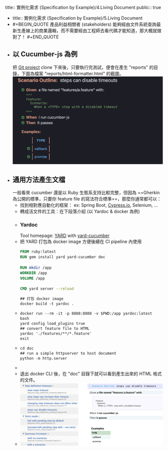 title:: 實例化需求 (Specification by Example)/4.Living Document
public:: true

- title:: 實例化需求 (Specification by Example)/5.Living Document
- #+BEGIN_QUOTE
  產品利益相關者 (stakeholders) 能夠經由文件系統查詢最新生產線上的商業邏輯，而不需要經由工程師去看代碼才能知道，那大概就做對了！
  #+END_QUOTE
- ## 以 Cucumber-js 為例
  把 [Git project](https://github.com/cucumber/cucumber-js) clone 下來後，只要執行完測試，便會在產生 "reports" 的目錄，下圖為檔案 "reports/html-formatter.html" 的截圖。
  ![image.png](../assets/image_1657164425438_0.png)
- ## 通用方法產生文檔
  一般看來 cucumber 還是以 Ruby 生態系支持比較完整，但因為 ==Gherkin 為公開的標準，只要你 feature file 的寫法符合標準==，那麼你通常都可以：
    * 找到相對應自動化的框架： ex: Spring Boot, [Cypress.io](https://docs.cypress.io/plugins/directory#Preprocessors), Selenium, ...
    * 轉成活文件的工具：在下段落介紹 (以 Yardoc & docker 為例)
	- ### Yardoc
	  Tool homepage: [YARD](https://yardoc.org/) with [yard-cucumber](https://github.com/burtlo/yard-cucumber)
	- 把 YARD 打包為 docker image 方便後續在 CI pipeline 內使用
	  ``` Dockerfile
	  FROM ruby:latest
	  RUN gem install yard yard-cucumber doc
	  
	  RUN mkdir /app
	  WORKDIR /app
	  VOLUME /app
	  
	  CMD yard server --reload
	  ```
	  ``` shell
	  ## 打包 docker image
	  docker build -t yardoc .
	  ```
	- ``` shell
	  docker run --rm -it -p 8808:8808 -v $PWD:/app yardoc:latest bash
	  yard config load_plugins true
	  ## convert feature file to HTML
	  yardoc './features/**/*.feature'
	  exit
	  ```
	- ```shell
	  cd doc
	  ## run a simple httpserver to host document
	  python -m http.server
	  ```
	-
	- 退出 docker CLI 後，在 "doc" 目錄下就可以看到產生出來的 HTML 格式的文件。
	- ![image.png](../assets/image_1657164579184_0.png)